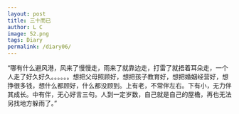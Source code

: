 ```yaml
---
layout: post
title: 三十而已
author: L C
image: 52.png
tags: Diary
permalink: /diary06/
---
```

<iframe src="/vedio/鸿雁.mp3" autostart="true" loop="true" style="display:none"></iframe>


“哪有什么避风港，风来了慢慢走，雨来了就靠边走，打雷了就捂着耳朵走，一个人走了好久好久。。。。。。想把父母照顾好，想把孩子教育好，想把婚姻经营好，想挣很多钱，想什么都顾好，什么都没顾到。上有老，不常伴左右。下有小，无力伴其成长。中有伴，无心好言三句。人到一定岁数，自己就是自己的屋檐，再也无法另找地方躲雨了。”
